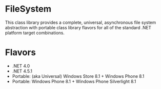 # FileSystem
This class library provides a complete, universal, asynchronous file system abstraction with portable class library flavors for all of the standard .NET platform target combinations.

# Flavors

* .NET 4.0
* .NET 4.5.1
* Portable: (aka Universal) Windows Store 8.1 + Windows Phone 8.1
* Portable: Windows Phone 8.1 + Windows Phone Silverlight 8.1
